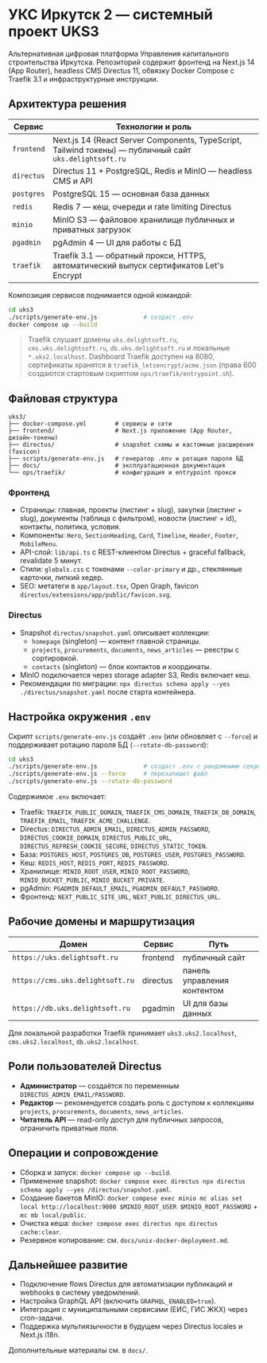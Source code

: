 # УКС Иркутск 2 — системный проект UKS3

Альтернативная цифровая платформа Управления капитального строительства Иркутска. Репозиторий содержит
фронтенд на Next.js 14 (App Router), headless CMS Directus 11, обвязку Docker Compose с Traefik 3.1 и
инфраструктурные инструкции.

## Архитектура решения

| Сервис        | Технологии и роль                                                                                |
| ------------- | ------------------------------------------------------------------------------------------------ |
| `frontend`    | Next.js 14 (React Server Components, TypeScript, Tailwind токены) — публичный сайт `uks.delightsoft.ru` |
| `directus`    | Directus 11 + PostgreSQL, Redis и MinIO — headless CMS и API                                       |
| `postgres`    | PostgreSQL 15 — основная база данных                                                              |
| `redis`       | Redis 7 — кеш, очереди и rate limiting Directus                                                   |
| `minio`       | MinIO S3 — файловое хранилище публичных и приватных загрузок                                      |
| `pgadmin`     | pgAdmin 4 — UI для работы с БД                                                                     |
| `traefik`     | Traefik 3.1 — обратный прокси, HTTPS, автоматический выпуск сертификатов Let's Encrypt            |

Композиция сервисов поднимается одной командой:

```bash
cd uks3
./scripts/generate-env.js             # создаст .env
docker compose up --build
```

> Traefik слушает домены `uks.delightsoft.ru`, `cms.uks.delightsoft.ru`, `db.uks.delightsoft.ru` и локальные `*.uks2.localhost`.
> Dashboard Traefik доступен на 8080, сертификаты хранятся в `traefik_letsencrypt/acme.json` (права 600 создаются стартовым
> скриптом `ops/traefik/entrypoint.sh`).

## Файловая структура

```
uks3/
├── docker-compose.yml        # сервисы и сети
├── frontend/                 # Next.js приложение (App Router, дизайн-токены)
├── directus/                 # snapshot схемы и кастомные расширения (favicon)
├── scripts/generate-env.js   # генератор .env и ротация пароля БД
├── docs/                     # эксплуатационная документация
└── ops/traefik/              # конфигурация и entrypoint прокси
```

### Фронтенд

- Страницы: главная, проекты (листинг + slug), закупки (листинг + slug), документы (таблица с фильтром), новости (листинг + id),
  контакты, политика, условия.
- Компоненты: `Hero`, `SectionHeading`, `Card`, `Timeline`, `Header`, `Footer`, `MobileMenu`.
- API-слой: `lib/api.ts` с REST-клиентом Directus + graceful fallback, revalidate 5 минут.
- Стили: `globals.css` с токенами `--color-primary` и др., стеклянные карточки, липкий хедер.
- SEO: метатеги в `app/layout.tsx`, Open Graph, favicon `directus/extensions/app/public/favicon.svg`.

### Directus

- Snapshot `directus/snapshot.yaml` описывает коллекции:
  - `homepage` (singleton) — контент главной страницы.
  - `projects`, `procurements`, `documents`, `news_articles` — реестры с сортировкой.
  - `contacts` (singleton) — блок контактов и координаты.
- MinIO подключается через storage adapter S3, Redis включает кеш.
- Рекомендации по миграции: `npx directus schema apply --yes ./directus/snapshot.yaml` после старта контейнера.

## Настройка окружения `.env`

Скрипт `scripts/generate-env.js` создаёт `.env` (или обновляет с `--force`) и поддерживает ротацию пароля БД (`--rotate-db-password`):

```bash
cd uks3
./scripts/generate-env.js             # создаст .env c рандомными секретами
./scripts/generate-env.js --force     # перезапишет файл
./scripts/generate-env.js --rotate-db-password
```

Содержимое `.env` включает:

- Traefik: `TRAEFIK_PUBLIC_DOMAIN`, `TRAEFIK_CMS_DOMAIN`, `TRAEFIK_DB_DOMAIN`, `TRAEFIK_EMAIL`, `TRAEFIK_ACME_CHALLENGE`.
- Directus: `DIRECTUS_ADMIN_EMAIL`, `DIRECTUS_ADMIN_PASSWORD`, `DIRECTUS_COOKIE_DOMAIN`, `DIRECTUS_PUBLIC_URL`,
  `DIRECTUS_REFRESH_COOKIE_SECURE`, `DIRECTUS_STATIC_TOKEN`.
- База: `POSTGRES_HOST`, `POSTGRES_DB`, `POSTGRES_USER`, `POSTGRES_PASSWORD`.
- Кеш: `REDIS_HOST`, `REDIS_PORT`, `REDIS_PASSWORD`.
- Хранилище: `MINIO_ROOT_USER`, `MINIO_ROOT_PASSWORD`, `MINIO_BUCKET_PUBLIC`, `MINIO_BUCKET_PRIVATE`.
- pgAdmin: `PGADMIN_DEFAULT_EMAIL`, `PGADMIN_DEFAULT_PASSWORD`.
- Фронтенд: `NEXT_PUBLIC_SITE_URL`, `NEXT_PUBLIC_DIRECTUS_URL`.

## Рабочие домены и маршрутизация

| Домен                    | Сервис    | Путь                         |
| ------------------------ | --------- | ---------------------------- |
| `https://uks.delightsoft.ru` | frontend  | публичный сайт               |
| `https://cms.uks.delightsoft.ru` | directus | панель управления контентом |
| `https://db.uks.delightsoft.ru`  | pgadmin  | UI для базы данных          |

Для локальной разработки Traefik принимает `uks3.uks2.localhost`, `cms.uks2.localhost`, `db.uks2.localhost`.

## Роли пользователей Directus

- **Администратор** — создаётся по переменным `DIRECTUS_ADMIN_EMAIL/PASSWORD`.
- **Редактор** — рекомендуется создать роль с доступом к коллекциям `projects`, `procurements`, `documents`, `news_articles`.
- **Читатель API** — read-only доступ для публичных запросов, ограничить приватные поля.

## Операции и сопровождение

- Сборка и запуск: `docker compose up --build`.
- Применение snapshot: `docker compose exec directus npx directus schema apply --yes /directus/snapshot.yaml`.
- Создание бакетов MinIO: `docker compose exec minio mc alias set local http://localhost:9000 $MINIO_ROOT_USER $MINIO_ROOT_PASSWORD` + `mc mb local/public`.
- Очистка кеша: `docker compose exec directus npx directus cache:clear`.
- Резервное копирование: см. `docs/unix-docker-deployment.md`.

## Дальнейшее развитие

- Подключение flows Directus для автоматизации публикаций и webhooks в систему уведомлений.
- Настройка GraphQL API (включить `GRAPHQL_ENABLED=true`).
- Интеграция с муниципальными сервисами (ЕИС, ГИС ЖКХ) через cron-задачи.
- Поддержка мультиязычности в будущем через Directus locales и Next.js i18n.

Дополнительные материалы см. в `docs/`.
